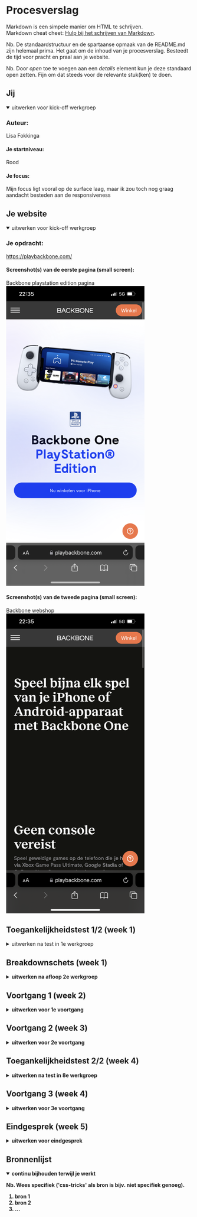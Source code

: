 # Procesverslag
Markdown is een simpele manier om HTML te schrijven.  
Markdown cheat cheet: [Hulp bij het schrijven van Markdown](https://github.com/adam-p/markdown-here/wiki/Markdown-Cheatsheet).

Nb. De standaardstructuur en de spartaanse opmaak van de README.md zijn helemaal prima. Het gaat om de inhoud van je procesverslag. Besteedt de tijd voor pracht en praal aan je website.

Nb. Door *open* toe te voegen aan een *details* element kun je deze standaard open zetten. Fijn om dat steeds voor de relevante stuk(ken) te doen.





## Jij

<details open>
  <summary>uitwerken voor kick-off werkgroep</summary>

  ### Auteur:
  Lisa Fokkinga

  #### Je startniveau:
  Rood

  #### Je focus:
  Mijn focus ligt vooral op de surface laag, maar ik zou toch nog graag aandacht besteden aan de responsiveness
 
</details>





## Je website

<details open>
  <summary>uitwerken voor kick-off werkgroep</summary>

  ### Je opdracht:
  https://playbackbone.com/

  #### Screenshot(s) van de eerste pagina (small screen): 
  Backbone playstation edition pagina  
  <img src="readme-images/playstationedition.PNG" width="375px" alt="Screenshot playstation edition">

  #### Screenshot(s) van de tweede pagina (small screen):
  Backbone webshop
  <img src="readme-images/platformen.PNG" width="375px" alt="Screenshot platformen">
 
</details>



## Toegankelijkheidstest 1/2 (week 1)

<details>
  <summary>uitwerken na test in 1e werkgroep</summary>

  ### Bevindingen
  Lijst met je bevindingen die in de test naar voren kwamen:

  #### Screenreader
  Hier korte omschrijving (met indien nodig afbeeldingen):

  Bij de screenreader krijg je een korte omvatting van afbeeldingen, die niet voldoen aan wat er in werkelijk
  werd getoond in deze afbeeldingen. Gebruikers kunnen hierdoor dus de afbeelding anders begrijpen.
  De tweede bevindeng is bij een carousel, als je bijvoorbeeld klinkt op 1 van de afbeeldingen in het carousel word deze uitgesproken. Dit zou als fijn ervaart kunnen worden, maar eventueel zou ook de hele reeks afgespeeld kunnen worden. De laatste bevinding had ik ondervonden bij de indeling van de mobiele website die veranderde door voice-over. Hiermee werd de 'features lijst' halverwege gesplitst.

  Hier een omschrijving van hoe het opgelost kan worden (met indien nodig afbeeldingen)
  De volgende punten kunnen worden opgelost door simpelweg afbeeldingen een beter alt tekst te geven, die beter passen bij de
  weergeven afbeeldingen. De carousel alle afbeeldingen af te spreken en om een betere indeling voor de feature lijst toe te 
  passen, zodat deze niet halverwege worden gesplitst.

  #### Muis en Toetsenbord 
  Hier korte omschrijving (met indien nodig afbeeldingen):
  De grootste bevinding is dat de website niet funcioneert met toetsenbord functies, zoals tab en pijltjes. Elementen en knoppen worden overgeslagen, navigatie tabs worden geselecteerd maar niet uitgeklapt, dus je weet niet welke er geselecteerd is.

  Hier een omschrijving van hoe het opgelost kan worden (met indien nodig afbeeldingen)
  Dit site laten functioneren met tabs en toetsenbord control. zodat er logisch getabt kan worden door de site heen. Navigatie word bij selectatie uitgeklapt, zodat de gebruiker weet waar hij/zij is.

  #### Motoriek (shocks, elastiekjes)
  Hier korte omschrijving (met indien nodig afbeeldingen)
  Bij het testen van de website en mobiele website met motoriek beperkingen, viel op dat het gebruik van toetsenbord handig is om snel door de site heen te komen zoals met de pijltjes scrollen. In het geval van de mobiele website is het wat lastiger om met elastiekjes door te kunnen scrollen

  <b>Hier een omschrijving van hoe het opgelost kan worden (met indien nodig afbeeldingen)<b>
  Het focus punt van het bestellen mag groter en duidelijker weergegeven worden. Door de motorieke beperkingen is het van belang dat knoppen 
  wat groter zijn. andere elementen zoals swipe buttons met pijltjes ook groter kunnen.

  #### Visueel (brillen, contrast, kleurenblind, dark/light). 
  Hier korte omschrijving (met indien nodig afbeeldingen)
  Bij het testen van de website en mobiele website met een visuele beperking is het lastig om kleine letters te kunnen lezen. Of lage contrasten te kunnen constanteren. Bij de website zelf is geen verschil tussen dark/light modus, de vraag alleen is of dit echt nodig is. 

  Hier een omschrijving van hoe het opgelost kan worden (met indien nodig afbeeldingen)
  Vooral bij de website de contrasten groot genoeg houden. Kopjes zijn gelukkig al best wel groot dus dat zeker behouden.
</details>



## Breakdownschets (week 1)

<details>
  <summary>uitwerken na afloop 2e werkgroep</summary>

  ### de hele pagina: 
  <img src="readme-images/dummy-plaatje.jpg" width="375px" alt="breakdown van de hele pagina">

  ### dynamisch deel (bijv menu): 
  <img src="readme-images/dummy-plaatje.jpg" width="375px" alt="breakdown van een dynamisch deel">

  ### wellicht nog een dynamisch deel (bijv filter): 
  <img src="readme-images/dummy-plaatje.jpg" width="375px" alt="breakdown van nog een dynamisch deel">

</details>





## Voortgang 1 (week 2)

<details>
  <summary>uitwerken voor 1e voortgang</summary>

  ### Stand van zaken
  Ik ben nog niet heel ver gekomen met mijn website, omdat ik nog bezig ben met de breakdown en
  hoe ik dit graag zou willen indelen. Zodat ik daarna snel van slag kan om alles in elkaar te zetten.


  ### Agenda voor meeting
  samen met je groepje opstellen

  Bente heeft verschilende vragen voor haar website, daarom hebben wij als groepje gekozen dat
  zij dan als eerst aan de beurt is. Daarna is Ryan die ook wat vraagjes heeft. Julian en ik 
  willen graag wat feedback over ons huidig werk.


  ### Verslag van meeting
  hier na afloop snel de uitkomsten van de meeting vastleggen

  - De section kunnen een aria label krijgen als het een thema/onderwerp heeft.
  - Het gebruiken van positions zijn nu duidelijk.
  - Ik hoef nog geen zorgen te maken over het gebruiken van een grid of flex. Gewoon
  beginnen en dan bekijken. 

</details>



## Voortgang 2 (week 3)

<details>
  <summary>uitwerken voor 2e voortgang</summary>

  ### Stand van zaken
  hier dit ging goed & dit was lastig (neem ook screenshots op van delen van je website en code)


  ### Agenda voor meeting
  samen met je groepje opstellen

  | student 1      | student 2          | student 3    | student 4        |
  | ---            | ---                | ---          | ---              |
  | dit bespreken  | en dit             | en ik dit    | en dan ik dat    |
  | en dat ook nog | dit als er tijd is | nog een punt | dit wil ik zeker |
  | ...            | ...                | ...          | ...              |


  ### Verslag van meeting
  hier na afloop snel de uitkomsten van de meeting vastleggen

  - punt 1
  - punt 2
  - nog een punt
- ...

</details>





## Toegankelijkheidstest 2/2 (week 4)

<details>
  <summary>uitwerken na test in 8e werkgroep</summary>

  ### Bevindingen
  Lijst met je bevindingen die in de test naar voren kwamen (geef ook aan wat er verbeterd is):

  #### Screenreader
  Hier korte omschrijving (met indien nodig afbeeldingen)

  Hier een omschrijving van hoe het opgelost kan worden (met indien nodig afbeeldingen)


  #### Muis en Toetsenbord 
  Hier korte omschrijving (met indien nodig afbeeldingen)

  Hier een omschrijving van hoe het opgelost kan worden (met indien nodig afbeeldingen)


  #### Motoriek (shocks, elastiekjes)
  Hier korte omschrijving (met indien nodig afbeeldingen)

  Hier een omschrijving van hoe het opgelost kan worden (met indien nodig afbeeldingen)


  #### Visueel (brillen, contrast, kleurenblind, dark/light). 
  Hier korte omschrijving (met indien nodig afbeeldingen)

  Hier een omschrijving van hoe het opgelost kan worden (met indien nodig afbeeldingen)

</details>





## Voortgang 3 (week 4)

<details>
  <summary>uitwerken voor 3e voortgang</summary>

  ### Stand van zaken
  hier dit ging goed & dit was lastig (neem ook screenshots op van delen van je website en code)


  ### Agenda voor meeting
  samen met je groepje opstellen

  | student 1      | student 2          | student 3    | student 4        |
  | ---            | ---                | ---          | ---              |
  | dit bespreken  | en dit             | en ik dit    | en dan ik dat    |
  | en dat ook nog | dit als er tijd is | nog een punt | dit wil ik zeker |
  | ...            | ...                | ...          | ...              |


  ### Verslag van meeting
  hier na afloop snel de uitkomsten van de meeting vastleggen

  - punt 1
  - punt 2
  - nog een punt
  - ...

</details>





## Eindgesprek (week 5)

<details>
  <summary>uitwerken voor eindgesprek</summary>

  ### Je uitkomst - karakteristiek screenshots:
  <img src="readme-images/dummy-plaatje.jpg" width="375px" alt="uitomst opdracht 1">


  ### Dit ging goed/Heb ik geleerd: 
  Korte omschrijving met plaatjes

  <img src="readme-images/dummy-plaatje.jpg" width="375px" alt="top">


  ### Dit was lastig/Is niet gelukt:
  Korte omschrijving met plaatjes

  <img src="readme-images/dummy-plaatje.jpg" width="375px" alt="bummer">
</details>





## Bronnenlijst

<details open>
  <summary>continu bijhouden terwijl je werkt</summary>

  Nb. Wees specifiek ('css-tricks' als bron is bijv. niet specifiek genoeg).

  1. bron 1
  2. bron 2
  3. ...

</details>